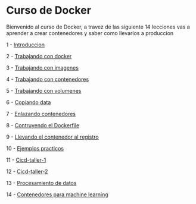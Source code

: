 # Curso de Docker

Bienvenido al curso de Docker, a travez de las siguiente 14 lecciones vas a aprender a crear contenedores y saber como llevarlos a produccion



1 - <a href="https://github.com/MaxCloud101/curso-docker/blob/main/1%20-%20Introduccion.md" title="Introduccion">Introduccion</a> 

2 - <a href="https://github.com/MaxCloud101/curso-docker/blob/main/2%20-%20Trabajando%20con%20docker.md" title="Introduccion">Trabajando con docker</a>

3 - <a href="https://github.com/MaxCloud101/curso-docker/blob/main/3%20-%20Trabajando%20con%20imagenes.md" title="Introduccion">Trabajando con imagenes</a>

4 - <a href="https://github.com/MaxCloud101/curso-docker/blob/main/4%20-%20Trabajando%20con%20contenedores.md" title="Introduccion">Trabajando con contenedores</a>

5 - <a href="https://github.com/MaxCloud101/curso-docker/blob/main/5%20-%20Trabajando%20con%20volumenes.md">Trabajando con volumenes</a>

6 - <a href="https://github.com/MaxCloud101/curso-docker/blob/main/6%20-%20Copiando%20data.md">Copiando data</a>

7 - <a href="https://github.com/MaxCloud101/curso-docker/blob/main/7%20-%20Enlazando%20contenedores.md">Enlazando contenedores</a>

8 - <a href="https://github.com/MaxCloud101/curso-docker/blob/main/8%20-%20Contruyendo%20el%20Dockerfile.md">Contruyendo el Dockerfile</a>

9 - <a href="https://github.com/MaxCloud101/curso-docker/blob/main/9%20-%20Llevando%20el%20contenedor%20al%20registro.md">Llevando el contenedor al registro</a>

10 - <a href="https://github.com/MaxCloud101/curso-docker/blob/main/10%20-%20Ejemplos%20practicos.md">Ejemplos practicos</a>

11 - <a href="https://github.com/MaxCloud101/curso-docker/blob/main/11%20-%20Cicd-taller-1.md">Cicd-taller-1</a>

12 - <a href="https://github.com/MaxCloud101/curso-docker/blob/main/12%20-%20Cicd-taller-2.md">Cicd-taller-2</a>

13 - <a href="https://github.com/MaxCloud101/curso-docker/blob/main/13%20-%20Procesamiento%20de%20datos.md">Procesamiento de datos</a>

14 - <a href="https://github.com/MaxCloud101/curso-docker/blob/main/14%20-%20contenedores%20para%20ml.ipynb">Contenedores para machine learning</a>
